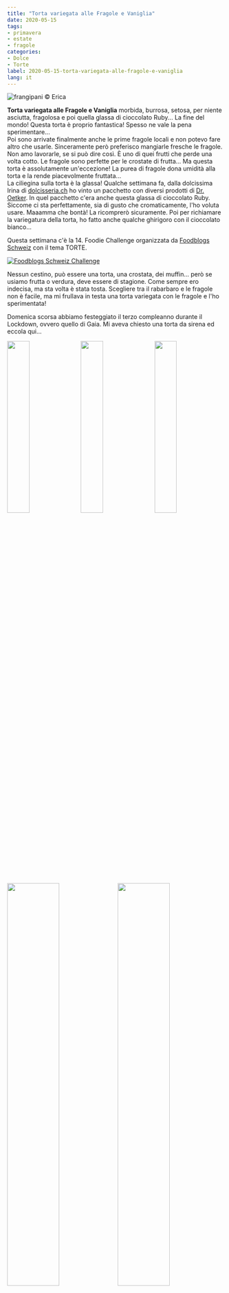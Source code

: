 ```yaml
---
title: "Torta variegata alle Fragole e Vaniglia"
date: 2020-05-15
tags:
- primavera
- estate
- fragole
categories:
- Dolce
- Torte
label: 2020-05-15-torta-variegata-alle-fragole-e-vaniglia
lang: it 
---
```

![](header.jpeg "frangipani © Erica")

**Torta variegata alle Fragole e Vaniglia** morbida, burrosa, setosa, per niente asciutta, fragolosa e poi quella glassa di cioccolato Ruby... La fine del mondo! Questa torta è proprio fantastica! Spesso ne vale la pena sperimentare...
<br />
Poi sono arrivate finalmente anche le prime fragole locali e non potevo fare altro che usarle. Sinceramente però preferisco mangiarle fresche le fragole. Non amo lavorarle, se si può dire così. È uno di quei frutti che perde una volta cotto. Le fragole sono perfette per le crostate di frutta... Ma questa torta è assolutamente un'eccezione! La purea di fragole dona umidità alla torta e la rende piacevolmente fruttata... 
<br />
La ciliegina sulla torta è la glassa! Qualche settimana fa, dalla dolcissima Irina di <a href="https://www.dolcisseria.ch" target="_blank">dolcisseria.ch</a> ho vinto un pacchetto con diversi prodotti di <a href="https://www.oetker.ch/ch-de/index" target="_blank">Dr. Oetker</a>. In quel pacchetto c'era anche questa glassa di cioccolato Ruby. Siccome ci sta perfettamente, sia di gusto che cromaticamente, l'ho voluta usare. Maaamma che bontà! La ricomprerò sicuramente. Poi per richiamare la variegatura della torta, ho fatto anche qualche ghirigoro con il cioccolato bianco...

Questa settimana c'è la 14. Foodie Challenge organizzata da <a href="https://www.foodblogs-schweiz.ch" target="_blank">Foodblogs Schweiz</a> con il tema TORTE.

<a href="https://www.foodblogs-schweiz.ch/challenge/" target="_blank" rel="noreferrer noopener">
<img src="https://www.foodblogs-schweiz.ch/wp-content/uploads/2020/05/Challenge-Banner1.png" alt="Foodblogs Schweiz Challenge" class="wp-image-452 ignore-gallery-item"></a>

Nessun cestino, può essere una torta, una crostata, dei muffin... però se usiamo frutta o verdura, deve essere di stagione. Come sempre ero indecisa, ma sta volta è stata tosta. Scegliere tra il rabarbaro e le fragole non è facile, ma mi frullava in testa una torta variegata con le fragole e l'ho sperimentata!

Domenica scorsa abbiamo festeggiato il terzo compleanno durante il Lockdown, ovvero quello di Gaia. Mi aveva chiesto una torta da sirena ed eccola qui...
<p>
  <div style="width: 100%; margin-bottom: 0">
    <img style="float: left; width: 32%; margin-right: 1%;" src="tortagaia1.jpeg" alt="" title="frangipani © Erica" />
    <img style="float: left; width: 32%; margin-right: 1%; margin-left: 1%;" src="tortagaia2.jpeg" alt="" title="frangipani © Erica" />
    <img style="float: left; width: 32%; margin-left: 1%;" src="tortagaia3.jpeg" alt="" title="frangipani © Erica" />
    <div style="clear: both"></div>
  </div>
</p>
<p>
  <div style="width: 100%; margin-bottom: 0">
    <img style="float: left; width: 49%; margin-right: 1%" src="tortagaia4.jpeg" alt="" title="frangipani © Erica" />
    <img style="float: left; width: 49%; margin-left: 1%" src="tortagaia5.jpeg" alt="" title="frangipani © Erica" />
    <div style="clear: both"></div>
  </div>
</p>

La nostra "quarantena" è iniziata a metà marzo con il compleanno di Gioele, in mezzo abbiamo festeggiato il compleanno di mio marito e il tutto è finito domenica scorsa con il compleanno di Gaia, o almeno speriamo che sia finito... Questa settimana hanno ricominciato con la scuola e l'asilo e ci stiamo abituando tutti e quattro agli orari nuovi, ma loro sono felicissimi!

<div id="wrapper" style="text-align: center">
  <div id="yourdiv" style="display: inline-block;">
    <div class="ingredients" itemscope itemtype="http://schema.org/Recipe">
      <span itemprop="name" style="display:none;">Torta variegata alle Fragole e Vaniglia</span>
      <span itemprop="recipeCategory" style="display:none;">Dolce</span>
      <img itemprop="image" style="display:none;" class="ignore-gallery-item" src="header.jpeg"/>
      <span itemprop="author" style="display:none;">Erica Raiano</span>
      <span itemprop="description" style="display:none;">Torta variegata alle Fragole e Vaniglia morbida, burrosa, setosa, per niente asciutta, fragolosa e poi quella glassa di cioccolato Ruby... La fine del mondo!</span>
      <div class="ingredients-title">Ingredienti</div>
      <table>
        <tbody>
          <tr itemprop="recipeIngredient">
            <td>200gr</td>
            <td>fragole</td>
          </tr>
          <tr itemprop="recipeIngredient">
            <td>150gr</td>
            <td>burro</td>
          </tr>
          <tr itemprop="recipeIngredient">
            <td>180gr</td>
            <td>zucchero</td>
           </tr>
          <tr itemprop="recipeIngredient">
            <td>3</td>
            <td>uova</td>
          </tr>
          <tr itemprop="recipeIngredient">
            <td>1 pizzico</td>
            <td>sale</td>
           </tr>
          <tr itemprop="recipeIngredient">
            <td>115gr</td>
            <td>panna non zuccherata o yogurt greco</td>
           </tr>
          <tr itemprop="recipeIngredient">
            <td>2 cucchiaini</td>
            <td>estratto/pasta di vaniglia</td>
          </tr>
          <tr itemprop="recipeIngredient">
            <td>260gr</td>
            <td>farina</td>
          </tr>
          <tr itemprop="recipeIngredient">
            <td>1 cucchiaino</td>
            <td>lievito per dolci</td>
          </tr>
          <tr itemprop="recipeIngredient">
            <td>1/2</td>
            <td>limone</td>
          </tr>
          <tr itemprop="recipeIngredient">
            <td>100gr</td>
            <td>cioccolato Ruby</td>
          </tr>
          <tr itemprop="recipeIngredient">
            <td>30gr</td>
            <td>cioccolato bianco</td>
          </tr>
        </tbody>
      </table>
      <br></br>
      <i class="pull-right" style="font-size: 80%;">per una teglia da Plumcake da 22-25cm</i>
    </div>
  </div>
</div>


<h3>
	<font color="grey">
		<i class="fa-solid fa-gears"></i>
	</font> Preparazione
</h3>

Per prima cosa uscite tutti gli ingredienti dal frigo. Lavate e frullate le fragole riducendole in purea. Mettetela in un pentolino con il succo di limone e fate cuocere a temperatura media finché si sarà ridotta e addensata bene. Poi fate raffreddare.
<br />
Mettete il burro nella planetaria e iniziate a montarlo, poi aggiungete lo zucchero. Una volta incorporato aggiungete le uova, uno alla volta. Adesso mettete il sale, la vaniglia e a filo la panna, sempre mescolando. In una coppetta mescolate la farina con il lievito, poi aggiungete anche questo poco alla volta e la scorza di limone, date una veloce mescolata e spegnete la planetaria.
<p>
  <div style="width: 100%; margin-bottom: 0">
    <img style="float: left; width: 49%; margin-right: 1%" src="pureafragole.jpeg" alt="" title="frangipani © Erica" />
    <img style="float: left; width: 49%; margin-left: 1%" src="impasto.jpeg" alt="" title="frangipani © Erica" />
    <div style="clear: both"></div>
  </div>
</p>

Versate metà dell'impasto in una teglia da plumcake precedentemente imburrata ed infarinata. Nell'impasto rimasto, aggiungete la purea di fragole, mescolate bene e versate anche questa parte nella teglia. Con un bastoncino lungo, fate dei cerchi nell'impasto per variegare il tutto.
![](teglia.jpeg "frangipani © Erica")

Infornate nel forno preriscaldato statico a 180°C per ca. 1h. Se dopo 40min vedete che ha già preso molto colore, coprite con un foglio di carta stagnola e fate comunque la prova stecchino. Fate raffreddare la torta, poi uscitela dalla forma. Fate sciogliere a Bagnomaria il cioccolato Ruby, poi versatelo sulla torta. Adesso fate sciogliere a Bagnomaria anche il cioccolato bianco, poi con un cucchiaino prendetene un pochettino e fatelo scendere a filo, facendo dei ghirigori... Anche qui potete passare un bastoncino per variegare. Se non trovate il cioccolato Ruby, va benissimo anche solo quello bianco o addirittura una glassa con zucchero a velo e purea di fragole.

<p>
  <div style="width: 100%; margin-bottom: 0">
    <img style="float: left; width: 49%; margin-right: 1%" src="risultato1.jpeg" alt="" title="frangipani © Erica" />
    <img style="float: left; width: 49%; margin-left: 1%" src="risultato2.jpeg" alt="" title="frangipani © Erica" />
    <div style="clear: both"></div>
  </div>
</p>

<p>
  <div style="width: 100%; margin-bottom: 0">
    <img style="float: left; width: 49%; margin-right: 1%" src="risultato3.jpeg" alt="" title="frangipani © Erica" />
    <img style="float: left; width: 49%; margin-left: 1%" src="risultato4.jpeg" alt="" title="frangipani © Erica" />
    <div style="clear: both"></div>
  </div>
</p>

<p>
  <div style="width: 100%; margin-bottom: 0">
    <img style="float: left; width: 49%; margin-right: 1%" src="risultato5.jpeg" alt="" title="frangipani © Erica" />
    <img style="float: left; width: 49%; margin-left: 1%" src="risultato6.jpeg" alt="" title="frangipani © Erica" />
    <div style="clear: both"></div>
  </div>
</p>

<p>
  <div style="width: 100%; margin-bottom: 0">
    <img style="float: left; width: 49%; margin-right: 1%" src="risultato7.jpeg" alt="" title="frangipani © Erica" />
    <img style="float: left; width: 49%; margin-left: 1%" src="risultato8.jpeg" alt="" title="frangipani © Erica" />
    <div style="clear: both"></div>
  </div>
</p>

<p>
  <div style="width: 100%; margin-bottom: 0">
    <img style="float: left; width: 49%; margin-right: 1%" src="risultato9.jpeg" alt="" title="frangipani © Erica" />
    <img style="float: left; width: 49%; margin-left: 1%" src="risultato10.jpeg" alt="" title="frangipani © Erica" />
    <div style="clear: both"></div>
  </div>
</p>

<p>
  <div style="width: 100%; margin-bottom: 0">
    <img style="float: left; width: 49%; margin-right: 1%" src="risultato11.jpeg" alt="" title="frangipani © Erica" />
    <img style="float: left; width: 49%; margin-left: 1%" src="risultato12.jpeg" alt="" title="frangipani © Erica" />
    <div style="clear: both"></div>
  </div>
</p>

<h4>Buon appetito
  <font color="red">
    <i class="fa-regular fa-face-smile"></i>
  </font>
</h4>
